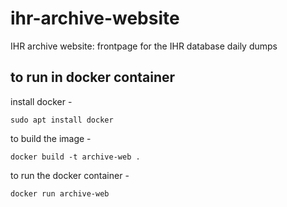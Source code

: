 # ihr-archive-website
IHR archive website: frontpage for the IHR database daily dumps

## to run in docker container
install docker -

``` sudo apt install docker ```


to build the image -

``` docker build -t archive-web . ```


to run the docker container - 

``` docker run archive-web ```
